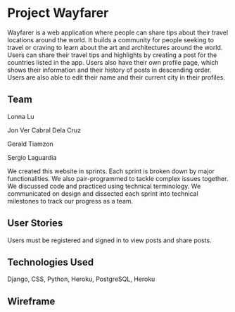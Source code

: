 <h1>Project Wayfarer</h1>
<p>Wayfarer is a web application where people can share tips about their travel locations around the world. It builds a community for people seeking to travel or craving to learn about the art and architectures around the world. Users can share their travel tips and highlights by creating a post for the countries listed in the app. Users also have their own profile page, which shows their information and their history of posts in descending order. Users are also able to edit their name and their current city in their profiles.</p>

<h2>Team</h2>
<p>Lonna Lu</p>
<p>Jon Ver Cabral Dela Cruz</p>
<p>Gerald Tiamzon</p>
<p>Sergio Laguardia</p>

<p>We created this website in sprints. Each sprint is broken down by major functionalities. We also pair-programmed to tackle complex issues together. We discussed code and practiced using technical terminology. We communicated on design and dissected each sprint into technical milestones to track our progress as a team.</p>

<h2>User Stories</h2>
Users must be registered and signed in to view posts and share posts.

<h2>Technologies Used</h2>
<p>Django, CSS, Python, Heroku, PostgreSQL, Heroku</p>

<h2>Wireframe</h2>
